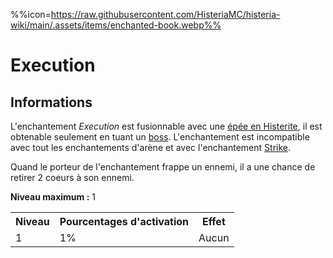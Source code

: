 %%icon=https://raw.githubusercontent.com/HisteriaMC/histeria-wiki/main/.assets/items/enchanted-book.webp%%
# Execution

## Informations
L'enchantement *Execution* est fusionnable avec une [épée en Histerite](https://histeria.fr/wiki/tools/histerite-sword), il est obtenable seulement en tuant un [boss](https://histeria.fr/wiki/boss). L'enchantement est incompatible avec tout les enchantements d'arène et avec l'enchantement [Strike](https://histeria.fr/wiki/enchants/strike).

Quand le porteur de l'enchantement frappe un ennemi, il a une chance de retirer 2 coeurs à son ennemi.

**Niveau maximum :** 1

<table>
  <tr>
    <th>Niveau</th>
    <th>Pourcentages d'activation</th>
    <th>Effet</th>
  </tr>
  <tr>
    <td>1</td>
    <td>1%</td>
    <td>Aucun</td>
  </tr>
</table>
